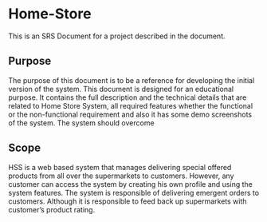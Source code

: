# Home-Store
This is an SRS Document for a project described in the document.

## Purpose
The purpose of this document is to be a reference for developing the initial version of the system. This document is designed for an educational purpose. It contains the full description and the technical details that are related to Home Store System, all required features whether the functional or the non-functional requirement and also it has some demo screenshots of the system. The system should overcome

## Scope
HSS is a web based system that manages delivering special offered products from all over the supermarkets to customers. However, any customer can access the system by creating his own profile and using the system features. The system is responsible of delivering emergent orders to customers. Although it is responsible to feed back up supermarkets with customer’s product rating.
